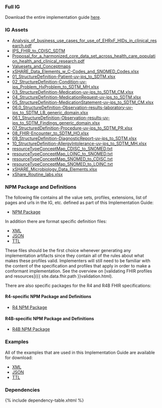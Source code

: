 ### Full IG

Download the entire implementation guide [here](full-ig.zip).


### IG Assets

- [Analysis_of_business_use_cases_for_use_of_EHRxF_HIDs_in_clinical_research.pdf](ig-assets/Analysis_of_business_use_cases_for_use_of_EHRxF_HIDs_in_clinical_research.pdf)
- [IPS_FHIR_to_CDISC_SDTM](ig-assets/IPS_FHIR_to_CDISC_SDTM)
- [Proposal_for_a_harmonized_core_data_set_across_health_care_population_health_and_clinical_research.pdf](ig-assets/Proposal_for_a_harmonized_core_data_set_across_health_care_population_health_and_clinical_research.pdf)
- [Valuesets_and_Conceptmaps](ig-assets/Valuesets_and_Conceptmaps)
- [xSHARE_Data_Elements_w_C-Codes_and_SNOMED_Codes.xlsx](ig-assets/xSHARE_Data_Elements_w_C-Codes_and_SNOMED_Codes.xlsx)
- [01_StructureDefinition-Patient-uv-ips_to_SDTM.xlsx](ig-assets/IPS_FHIR_to_CDISC_SDTM/01_StructureDefinition-Patient-uv-ips_to_SDTM.xlsx)
- [02_StructureDefinition-Condition-uv-ips_Problem_HxProblem_to_SDTM_MH.xlsx](ig-assets/IPS_FHIR_to_CDISC_SDTM/02_StructureDefinition-Condition-uv-ips_Problem_HxProblem_to_SDTM_MH.xlsx)
- [03_StructureDefinition-Medication-uv-ips_to_SDTM_CM.xlsx](ig-assets/IPS_FHIR_to_CDISC_SDTM/03_StructureDefinition-Medication-uv-ips_to_SDTM_CM.xlsx)
- [04_StructureDefinition-MedicationRequest-uv-ips_to_SDTM.xlsx](ig-assets/IPS_FHIR_to_CDISC_SDTM/04_StructureDefinition-MedicationRequest-uv-ips_to_SDTM.xlsx)
- [05_StructureDefinition-MedicationStatement-uv-ips_to_SDTM_CM.xlsx](ig-assets/IPS_FHIR_to_CDISC_SDTM/05_StructureDefinition-MedicationStatement-uv-ips_to_SDTM_CM.xlsx)
- [06.0_StructureDefinition-Observation-results-laboratory-uv-ips_to_SDTM_LB_generic_domain.xlsx](ig-assets/IPS_FHIR_to_CDISC_SDTM/06.0_StructureDefinition-Observation-results-laboratory-uv-ips_to_SDTM_LB_generic_domain.xlsx)
- [06.1_StructureDefinition-Observation-results-uv-ips_to_SDTM_Findings_generic_domain.xlsx](ig-assets/IPS_FHIR_to_CDISC_SDTM/06.1_StructureDefinition-Observation-results-uv-ips_to_SDTM_Findings_generic_domain.xlsx)
- [07_StructuredDefinition-Procedure-uv-ips_to_SDTM_PR.xlsx](ig-assets/IPS_FHIR_to_CDISC_SDTM/07_StructuredDefinition-Procedure-uv-ips_to_SDTM_PR.xlsx)
- [08_FHIR-Encounter_to_SDTM_HO.xlsx](ig-assets/IPS_FHIR_to_CDISC_SDTM/08_FHIR-Encounter_to_SDTM_HO.xlsx)
- [09_StructureDefinition-DiagnosticReport-uv-ips_to_SDTM.xlsx](ig-assets/IPS_FHIR_to_CDISC_SDTM/09_StructureDefinition-DiagnosticReport-uv-ips_to_SDTM.xlsx)
- [10_StructureDefinition-AllergyIntolerance-uv-ips_to_SDTM_MH.xlsx](ig-assets/IPS_FHIR_to_CDISC_SDTM/10_StructureDefinition-AllergyIntolerance-uv-ips_to_SDTM_MH.xlsx)
- [resourceTypeConceptMap_CDISC_to_SNOMED.txt](ig-assets/Valuesets_and_Conceptmaps/resourceTypeConceptMap_CDISC_to_SNOMED.txt)
- [resourceTypeConceptMap_LOINC_to_SNOMED.txt](ig-assets/Valuesets_and_Conceptmaps/resourceTypeConceptMap_LOINC_to_SNOMED.txt)
- [resourceTypeConceptMap_SNOMED_to_CDISC.txt](ig-assets/Valuesets_and_Conceptmaps/resourceTypeConceptMap_SNOMED_to_CDISC.txt)
- [resourceTypeConceptMap_SNOMED_to_LOINC.txt](ig-assets/Valuesets_and_Conceptmaps/resourceTypeConceptMap_SNOMED_to_LOINC.txt)
- [xSHARE_Microbiology_Data_Elements.xlsx](ig-assets/Valuesets_and_Conceptmaps/xSHARE_Microbiology_Data_Elements.xlsx)
- [xShare_Routine_labs.xlsx](ig-assets/Valuesets_and_Conceptmaps/xShare_Routine_labs.xlsx)


### NPM Package and Definitions

The following file contains all the value sets, profiles, extensions, list of pages and urls in the IG, etc. defined as part of this Implementation Guide:

- [NPM Package](package.tgz)

In addition there are format specific definition files:

- [XML](definitions.xml.zip)
- [JSON](definitions.json.zip)
- [TTL](definitions.ttl.zip)

These files should be the first choice whenever generating any implementation artifacts since they contain all of the rules about what makes these profiles valid. Implementers will still need to be familiar with the content of the specification and profiles that apply in order to make a conformant implementation.  See the overview on [validating FHIR profiles and resources]({{ site.data.fhir.path }}validation.html).

There are also specific packages for the R4 and R4B FHIR specifications:

#### R4-specific NPM Package and Definitions

- [R4 NPM Package](package.r4.tgz)

#### R4B-specific NPM Package and Definitions

- [R4B NPM Package](package.r4b.tgz)

### Examples

All of the examples that are used in this Implementation Guide are available for download:

- [XML](examples.xml.zip)
- [JSON](examples.json.zip)
- [TTL](examples.ttl.zip)

### Dependencies

{% include dependency-table.xhtml %}

